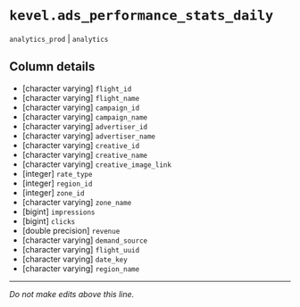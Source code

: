 # `kevel.ads_performance_stats_daily`
`analytics_prod` | `analytics`

## Column details
* [character varying] `flight_id`
* [character varying] `flight_name`
* [character varying] `campaign_id`
* [character varying] `campaign_name`
* [character varying] `advertiser_id`
* [character varying] `advertiser_name`
* [character varying] `creative_id`
* [character varying] `creative_name`
* [character varying] `creative_image_link`
* [integer]   `rate_type`
* [integer]   `region_id`
* [integer]   `zone_id`
* [character varying] `zone_name`
* [bigint]    `impressions`
* [bigint]    `clicks`
* [double precision] `revenue`
* [character varying] `demand_source`
* [character varying] `flight_uuid`
* [character varying] `date_key`
* [character varying] `region_name`

-------------------------------------------------------------------------------
*Do not make edits above this line.*
